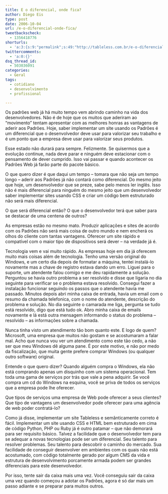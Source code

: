 ```yaml
---
title: E o diferencial, onde fica?
author: Diego Eis
type: post
date: 2006-10-04
url: /e-o-diferencial-onde-fica/
tweetbackscheck:
  - 1356418776
shorturls:
  - 'a:3:{s:9:"permalink";s:49:"http://tableless.com.br/e-o-diferencial-onde-fica";s:7:"tinyurl";s:26:"http://tinyurl.com/3e37ceo";s:4:"isgd";s:19:"http://is.gd/PaT31h";}'
twittercomments:
  - 'a:0:{}'
dsq_thread_id:
  - 503036091
categories:
  - Geral
tags:
  - cotidiano
  - desenvolvimento
  - profissional

---
```

Os padrões web já há muito tempo vem abrindo caminho na vida dos desenvolvedores. Não é de hoje que os muitos que aderiram ao “movimento” tentam apresentar com as melhores honras as vantagens de aderir aos Padrões. Hoje, saber implementar um site usando os Padrões é um diferencial que o desenvolvedor deve usar para valorizar seu trabalho e é um ponto que a empresa deve usar para valorizar seus produtos.

Esse estado não durará para sempre. Felizmente. Se quisermos que a evolução continue, nada deve parar e ninguém deve estacionar com o pensamento de dever cumprido. Isso vai passar e quando acontecer os Padrões Web já farão parte do pacote básico.

O que quero dizer é que daqui um tempo – tomara que não seja um tempo longo – aderir aos Padrões já não contará como diferencial. Do mesmo jeito que hoje, um desenvolvedor que se preze, sabe pelo menos ler inglês. Isso não é mais diferencial para ninguém do mesmo jeito que um desenvolvedor saber implementar sites usando CSS e criar um código bem estruturado não será mais diferencial.

O que será diferencial então? O que o desenvolvedor terá que saber para se destacar de uma centena de outros?
  
As empresas estão no mesmo mato. Produzir aplicações e sites de acordo com os Padrões não será mais coisa de outro mundo e nem encherá os olhos do cliente com tantas vantagens. Oferecer um site rápido e compatível com o maior tipo de dispositivos será dever – na verdade já é.

Tecnologia vem e vai muito rápido. As empresas hoje em dia já oferecem muito mais coisas além de tecnologia. Tenho uma versão original do Windows, e um certo dia depois de formatar a máquina, tentei instalá-lo novamente mas a chave de registro estava dando um erro. Liguei para o suporte, um atendente falou comigo e me deu rapidamente a solução. Perguntou se havia outro problema a ser resolvido e disse que ligaria no dia seguinte para verificar se o problema estava resolvido. Consegui fazer a instalação funcionar seguindo os passos que o atendente havia me passado. Minutos depois abri minha caixa de entrada, havia um email com o resumo da chamada telefonica, com o nome do atendente, descrição do problema e solução. No dia seguinte o camarada me liga, pergunta se tudo está resolvido, digo que está tudo ok. Abro minha caixa de emails novamente e lá está outra mensagem informando o status do problema – resolvido – as informações sobre a chamada.
  
Nunca tinha visto um atendimento tão bom quanto este. E logo de quem? Microsoft, uma empresa que muitos não gostam e se acostumaram a falar mal. Acho que nunca vou ver um atendimento como este tão cedo, a não ser que meu Windows dê alguma pane. É por este motivo, e não por medo da fiscalização, que muita gente prefere comprar Windows (ou qualquer outro software) original.

Entende o que quero dizer? Quando alguém compra o Windows, ela não está comprando apenas um disquinho com um sistema operacional. Tem toda uma gama de serviços por trás que vale a pena adquirir. Se você compra um cd do Windows na esquina, você se priva de todos os serviços que a empresa pode lhe oferecer.

Que tipos de serviços uma empresa de Web pode oferecer a seus clientes? Que tipo de vantagens um desenvolvedor pode oferecer para uma agência de web poder contratá-lo?
  
Como já disse, implementar um site Tableless e semânticamente correto é fácil. Implementar um site usando CSS e HTML bem estruturado em cima de código Python, PHP ou Ruby já é outro patamar – que não demorará para ser requisito básico. Talvez a facilidade que o desenvolvedor tem para se adequar a novas tecnologias pode ser um diferencial. Seu talento para resolver problemas. Seu talento para descobrir o caminho do mercado. Sua facilidade de conseguir desenvolver em ambientes com os quais não está acostumado, com código totalmente gerado por algum CMS da vida e estrutura de desenvolvimento porcamente armada podem ser grandes diferenciais para este desenvolvedor.

Por isso, tente sair da caixa mais uma vez. Você conseguiu sair da caixa uma vez quando começou a adotar os Padrões, agora é só dar mais um passo adiante e se preparar para muitos outros.